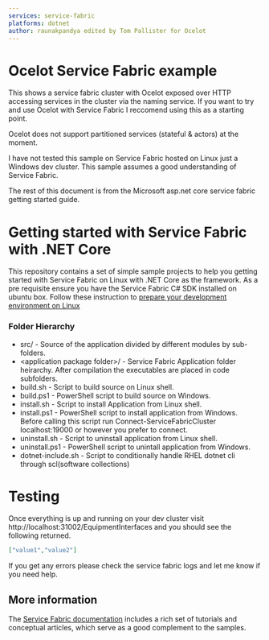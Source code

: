 ```yaml
---
services: service-fabric
platforms: dotnet
author: raunakpandya edited by Tom Pallister for Ocelot
---
```


# Ocelot Service Fabric example

This shows a service fabric cluster with Ocelot exposed over HTTP accessing services in the cluster via the naming service. If you want to try and use Ocelot with
Service Fabric I reccomend using this as a starting point.

Ocelot does not support partitioned services (stateful & actors) at the moment. 

I have not tested this sample on Service Fabric hosted on Linux just a Windows dev cluster. This sample assumes a good understanding of Service Fabric.

The rest of this document is from the Microsoft asp.net core service fabric getting started guide.

# Getting started with Service Fabric with .NET Core

This repository contains a set of simple sample projects to help you getting started with Service Fabric on Linux with .NET Core as the framework. As a pre requisite ensure you have the Service Fabric C# SDK installed on ubuntu box. Follow these instruction to [prepare your development environment on Linux][service-fabric-Linux-getting-started]

### Folder Hierarchy
* src/ - Source of the application divided by different modules by sub-folders.  
* &lt;application package folder&gt;/ - Service Fabric Application folder heirarchy. After compilation the executables are placed in code subfolders.  
* build.sh - Script to build source on Linux shell.  
* build.ps1 - PowerShell script to build source on Windows.  
* install.sh - Script to install Application from Linux shell.  
* install.ps1 - PowerShell script to install application from Windows.  Before calling this script run Connect-ServiceFabricCluster localhost:19000 or however you prefer to connect.
* uninstall.sh - Script to uninstall application from Linux shell.  
* uninstall.ps1 - PowerShell script to unintall application from Windows.
* dotnet-include.sh - Script to conditionally handle RHEL dotnet cli through scl(software collections)

# Testing

Once everything is up and running on your dev cluster visit http://localhost:31002/EquipmentInterfaces and you should see the following returned.

```json
["value1","value2"]
```

If you get any errors please check the service fabric logs and let me know if you need help.

## More information

The [Service Fabric documentation][service-fabric-docs] includes a rich set of tutorials and conceptual articles, which serve as a good complement to the samples.

<!-- Links -->

[service-fabric-programming-models]: https://azure.microsoft.com/en-us/documentation/articles/service-fabric-choose-framework/
[service-fabric-docs]: http://aka.ms/servicefabricdocs
[service-fabric-Linux-getting-started]: https://azure.microsoft.com/en-us/documentation/articles/service-fabric-get-started-linux/
